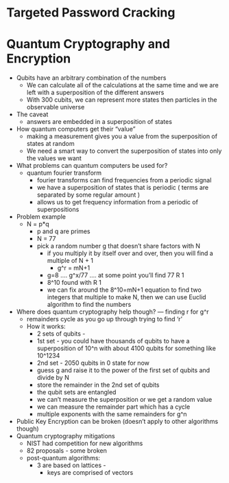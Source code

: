 # Targeted Password Cracking

# Quantum Cryptography and Encryption

- Qubits have an arbitrary combination of the numbers
    - We can calculate all of the calculations at the same time and we are left with a superposition of the different answers
    - With 300 cubits, we can represent more states then particles in the observable universe
- The caveat
    - answers are embedded in a superposition of states
- How quantum computers get their “value”
    - making a measurement gives you a value from the superposition of states at random
    - We need a smart way to convert the superposition of states into only the values we want
- What problems can quantum computers be used for?
    - quantum fourier transform
        - fourier transforms can find frequencies from a periodic signal
        - we have a superposition of states that is periodic ( terms are separated by some regular amount )
        - allows us to get frequency information from a periodic of superpositions
- Problem example
    - N = p*q
        - p and q are primes
        - N = 77
        - pick a random number g that doesn’t share factors with N
            - if you multiply it by itself over and over, then you will find a multiple of N + 1
                - g^r = mN+1
            - g=8 …. g^x/77 …. at some point you’ll find 77 R 1
            - 8^10 found with R 1
            - we can fix around the 8^10=mN+1 equation to find two integers that multiple to make N, then we can use Euclid algorithm to find the numbers
- Where does quantum cryptography help though? — finding r for g^r
    - remainders cycle as you go up through trying to find ‘r’
    - How it works:
        - 2 sets of qubits -
        - 1st set - you could have thousands of qubits to have a superposition of 10^n with about 4100 qubits for something like 10^1234
        - 2nd set - 2050 qubits in 0 state for now
        - guess g and raise it to the power of the first set of qubits and divide by N
        - store the remainder in the 2nd set of qubits
        - the qubit sets are entangled
        - we can’t measure the superposition or we get a random value
        - we can measure the remainder part which has a cycle
        - multiple exponents with the same remainders for g^n
- Public Key Encryption can be broken (doesn’t apply to other algorithms though)
- Quantum cryptography mitigations
    - NIST had competition for new algorithms
    - 82 proposals - some broken
    - post-quantum algorithms:
        - 3 are based on lattices -
            - keys are comprised of vectors